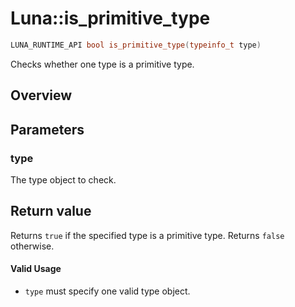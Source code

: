# Luna::is_primitive_type

```c++
LUNA_RUNTIME_API bool is_primitive_type(typeinfo_t type)
```

Checks whether one type is a primitive type. 

## Overview


## Parameters
### type
The type object to check. 

## Return value
Returns `true` if the specified type is a primitive type. Returns `false` otherwise. 

#### Valid Usage
* `type` must specify one valid type object. 

